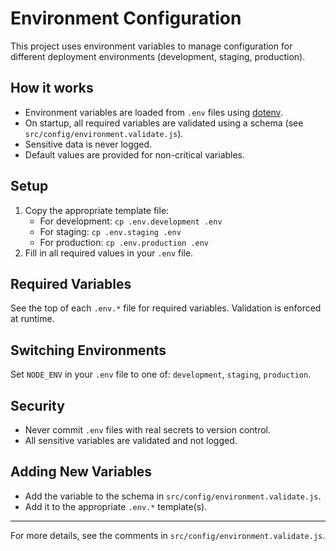 # Environment Configuration

This project uses environment variables to manage configuration for different deployment environments (development, staging, production).

## How it works
- Environment variables are loaded from `.env` files using [dotenv](https://www.npmjs.com/package/dotenv).
- On startup, all required variables are validated using a schema (see `src/config/environment.validate.js`).
- Sensitive data is never logged.
- Default values are provided for non-critical variables.

## Setup
1. Copy the appropriate template file:
   - For development: `cp .env.development .env`
   - For staging: `cp .env.staging .env`
   - For production: `cp .env.production .env`
2. Fill in all required values in your `.env` file.

## Required Variables
See the top of each `.env.*` file for required variables. Validation is enforced at runtime.

## Switching Environments
Set `NODE_ENV` in your `.env` file to one of: `development`, `staging`, `production`.

## Security
- Never commit `.env` files with real secrets to version control.
- All sensitive variables are validated and not logged.

## Adding New Variables
- Add the variable to the schema in `src/config/environment.validate.js`.
- Add it to the appropriate `.env.*` template(s).

---

For more details, see the comments in `src/config/environment.validate.js`.
